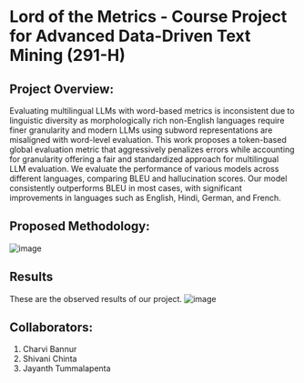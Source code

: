 # Lord of the Metrics - Course Project for Advanced Data-Driven Text Mining (291-H)

## Project Overview:
Evaluating multilingual LLMs with word-based metrics is inconsistent due to linguistic diversity as morphologically rich non-English languages require finer granularity and modern LLMs using subword representations are misaligned with word-level evaluation. This work proposes a token-based global evaluation metric that aggressively penalizes errors while accounting for granularity offering a fair and standardized approach for multilingual LLM evaluation. We evaluate the performance of various models across different languages, comparing BLEU and hallucination scores. Our model consistently outperforms BLEU in most cases, with significant improvements in languages such as English, Hindi, German, and French.

## Proposed Methodology:

![image](https://github.com/user-attachments/assets/7ed8ca75-7fb9-42d8-8a8b-85dd490c28d8)

## Results
These are the observed results of our project.
![image](https://github.com/user-attachments/assets/3dddbd76-64e1-4248-b32b-33cb09080bc3)

## Collaborators:
1. Charvi Bannur
2. Shivani Chinta
3. Jayanth Tummalapenta

